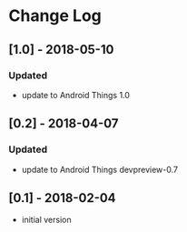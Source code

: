 # Change Log

## [1.0] - 2018-05-10
### Updated
- update to Android Things 1.0

## [0.2] - 2018-04-07
### Updated
- update to Android Things devpreview-0.7

## [0.1] - 2018-02-04
- initial version
